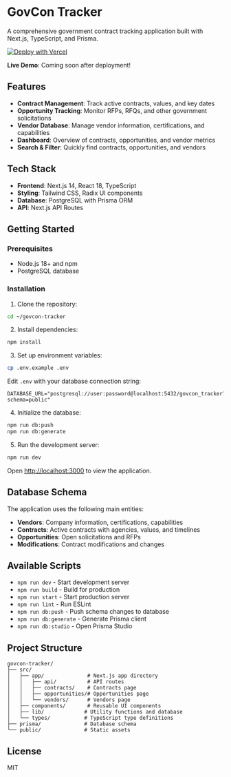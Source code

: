 # GovCon Tracker

A comprehensive government contract tracking application built with Next.js, TypeScript, and Prisma.

[![Deploy with Vercel](https://vercel.com/button)](https://vercel.com/new/clone?repository-url=https://github.com/TeleoServices/govcon-tracker)

**Live Demo**: Coming soon after deployment!

## Features

- **Contract Management**: Track active contracts, values, and key dates
- **Opportunity Tracking**: Monitor RFPs, RFQs, and other government solicitations
- **Vendor Database**: Manage vendor information, certifications, and capabilities
- **Dashboard**: Overview of contracts, opportunities, and vendor metrics
- **Search & Filter**: Quickly find contracts, opportunities, and vendors

## Tech Stack

- **Frontend**: Next.js 14, React 18, TypeScript
- **Styling**: Tailwind CSS, Radix UI components
- **Database**: PostgreSQL with Prisma ORM
- **API**: Next.js API Routes

## Getting Started

### Prerequisites

- Node.js 18+ and npm
- PostgreSQL database

### Installation

1. Clone the repository:
```bash
cd ~/govcon-tracker
```

2. Install dependencies:
```bash
npm install
```

3. Set up environment variables:
```bash
cp .env.example .env
```
Edit `.env` with your database connection string:
```
DATABASE_URL="postgresql://user:password@localhost:5432/govcon_tracker?schema=public"
```

4. Initialize the database:
```bash
npm run db:push
npm run db:generate
```

5. Run the development server:
```bash
npm run dev
```

Open [http://localhost:3000](http://localhost:3000) to view the application.

## Database Schema

The application uses the following main entities:

- **Vendors**: Company information, certifications, capabilities
- **Contracts**: Active contracts with agencies, values, and timelines
- **Opportunities**: Open solicitations and RFPs
- **Modifications**: Contract modifications and changes

## Available Scripts

- `npm run dev` - Start development server
- `npm run build` - Build for production
- `npm run start` - Start production server
- `npm run lint` - Run ESLint
- `npm run db:push` - Push schema changes to database
- `npm run db:generate` - Generate Prisma client
- `npm run db:studio` - Open Prisma Studio

## Project Structure

```
govcon-tracker/
├── src/
│   ├── app/              # Next.js app directory
│   │   ├── api/          # API routes
│   │   ├── contracts/    # Contracts page
│   │   ├── opportunities/# Opportunities page
│   │   └── vendors/      # Vendors page
│   ├── components/       # Reusable UI components
│   ├── lib/             # Utility functions and database
│   └── types/           # TypeScript type definitions
├── prisma/              # Database schema
└── public/              # Static assets
```

## License

MIT